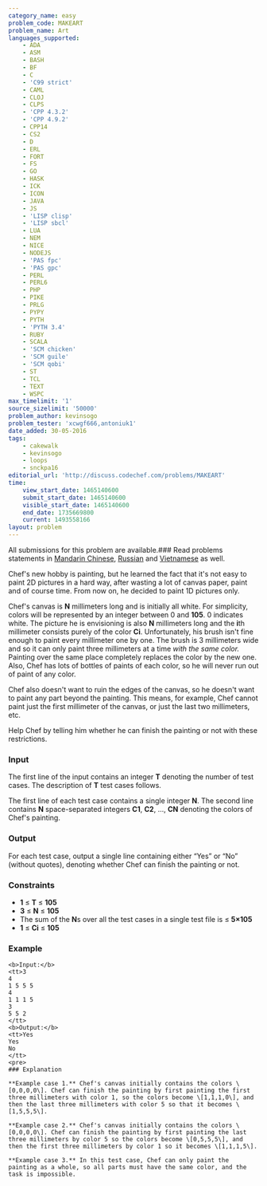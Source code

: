```yaml
---
category_name: easy
problem_code: MAKEART
problem_name: Art
languages_supported:
    - ADA
    - ASM
    - BASH
    - BF
    - C
    - 'C99 strict'
    - CAML
    - CLOJ
    - CLPS
    - 'CPP 4.3.2'
    - 'CPP 4.9.2'
    - CPP14
    - CS2
    - D
    - ERL
    - FORT
    - FS
    - GO
    - HASK
    - ICK
    - ICON
    - JAVA
    - JS
    - 'LISP clisp'
    - 'LISP sbcl'
    - LUA
    - NEM
    - NICE
    - NODEJS
    - 'PAS fpc'
    - 'PAS gpc'
    - PERL
    - PERL6
    - PHP
    - PIKE
    - PRLG
    - PYPY
    - PYTH
    - 'PYTH 3.4'
    - RUBY
    - SCALA
    - 'SCM chicken'
    - 'SCM guile'
    - 'SCM qobi'
    - ST
    - TCL
    - TEXT
    - WSPC
max_timelimit: '1'
source_sizelimit: '50000'
problem_author: kevinsogo
problem_tester: 'xcwgf666,antoniuk1'
date_added: 30-05-2016
tags:
    - cakewalk
    - kevinsogo
    - loops
    - snckpa16
editorial_url: 'http://discuss.codechef.com/problems/MAKEART'
time:
    view_start_date: 1465140600
    submit_start_date: 1465140600
    visible_start_date: 1465140600
    end_date: 1735669800
    current: 1493558166
layout: problem
---
```

All submissions for this problem are available.### Read problems statements in [Mandarin Chinese](/download/translated/SNCKPA16/mandarin/MAKEART.pdf), [Russian](/download/translated/SNCKPA16/russian/MAKEART.pdf) and [Vietnamese](/download/translated/SNCKPA16/vietnamese/MAKEART.pdf) as well.

Chef's new hobby is painting, but he learned the fact that it's not easy to paint 2D pictures in a hard way, after wasting a lot of canvas paper, paint and of course time. From now on, he decided to paint 1D pictures only.

Chef's canvas is **N** millimeters long and is initially all white. For simplicity, colors will be represented by an integer between 0 and **105**. 0 indicates white. The picture he is envisioning is also **N** millimeters long and the **i**th millimeter consists purely of the color **Ci**. Unfortunately, his brush isn't fine enough to paint every millimeter one by one. The brush is 3 millimeters wide and so it can only paint three millimeters at a time *with the same color.* Painting over the same place completely replaces the color by the new one. Also, Chef has lots of bottles of paints of each color, so he will never run out of paint of any color.

Chef also doesn't want to ruin the edges of the canvas, so he doesn't want to paint any part beyond the painting. This means, for example, Chef cannot paint just the first millimeter of the canvas, or just the last two millimeters, etc.

Help Chef by telling him whether he can finish the painting or not with these restrictions.

### Input

The first line of the input contains an integer **T** denoting the number of test cases. The description of **T** test cases follows.

The first line of each test case contains a single integer **N**. The second line contains **N** space-separated integers **C1**, **C2**, ..., **CN** denoting the colors of Chef's painting.

### Output

For each test case, output a single line containing either “Yes” or “No” (without quotes), denoting whether Chef can finish the painting or not.

### Constraints

- **1** ≤ **T** ≤ **105**
- **3** ≤ **N** ≤ **105**
- The sum of the **N**s over all the test cases in a single test file is ≤ **5×105**
- **1** ≤ **Ci** ≤ **105**
 
### Example

 ```
<b>Input:</b>
<tt>3
4
1 5 5 5
4
1 1 1 5
3
5 5 2
</tt>
<b>Output:</b>
<tt>Yes
Yes
No
</tt>
<pre>
### Explanation

**Example case 1.** Chef's canvas initially contains the colors \[0,0,0,0\]. Chef can finish the painting by first painting the first three millimeters with color 1, so the colors become \[1,1,1,0\], and then the last three millimeters with color 5 so that it becomes \[1,5,5,5\].

**Example case 2.** Chef's canvas initially contains the colors \[0,0,0,0\]. Chef can finish the painting by first painting the last three millimeters by color 5 so the colors become \[0,5,5,5\], and then the first three millimeters by color 1 so it becomes \[1,1,1,5\].

**Example case 3.** In this test case, Chef can only paint the painting as a whole, so all parts must have the same color, and the task is impossible.
